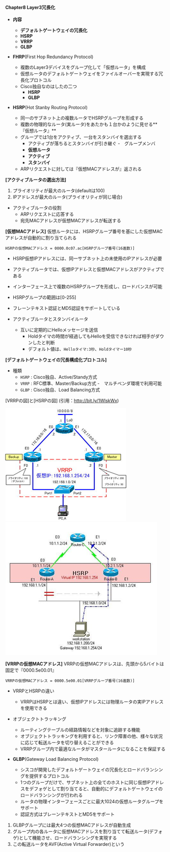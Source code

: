 #### Chapter8 Layer3冗長化
- **内容**
  - **デフォルトゲートウェイの冗長化**
  - **HSRP**
  - **VRRP**
  - **GLBP**

- **FHRP**(First Hop Redundancy Protocol)
  - 複数のLayer3デバイスをグループ化して「仮想ルータ」を構成
  - 仮想ルータのデフォルトゲートウェイをファイルオーバーを実現する冗長化プロトコル
  - Cisco独自なのはしたの二つ
    - **HSRP** 
    - **GLBP**

- **HSRP**(Hot Stanby Routing Protocol)
  - 同一のサブネット上の複数ルータでHSRPグループを形成する
  - 複数の物理的なルータ(実ルータ)をあたかも１台かのように見せる**『仮想ルータ』**
  - グループでは1台をアクティブ、一台をスタンバイを選出する
    - アクティブが落ちるとスタンバイが引き継ぐ
  -　グループメンバ
    - **仮想ルータ**
    - **アクティブ**
    - **スタンバイ**
  - ARPリクエストに対しては『仮想MACアドレスが』返される 
  
**[アクティブルータの選出方法]**
  1.  プライオリティが最大のルータ(defaultは100)
  2.  IPアドレスが最大のルータ(プライオリティが同じ場合)

- アクティブルータの役割
  - ARPリクエストに応答する
  - 宛先MACアドレスが仮想MACアドレスが転送する

**[仮想MACアドレス]**
仮想ルータには、HSRPグループ番号を基にした仮想MACアドレスが自動的に割り当てられる
```
HSRPの仮想MACアドレス = 0000.0c07.ac[HSRPグループ番号(16進数)]
```

- HSRP仮想IPアドレスには、同一サブネット上の未使用のIPアドレスが必要
- アクティブルータでは、仮想IPアドレスと仮想MACアドレスがアクティブである
- インターフェース上で複数のHSRPグループを形成し、ロードバンスが可能
- HSRPグループの範囲は[0-255]
- フレーンテキスト認証とMD5認証をサポートしている

- アクティブルータとスタンバイルータ
  - 互いに定期的にHelloメッセージを送信
    - Holdタイマの時間が経過してもHelloを受信できなければ相手がダウンしたと判断
    - デフォルト値は、`Helloタイマ:3秒`、`Holdタイマー10秒`


**[デフォルトゲートウェイの冗長構成化プロトコル]**
- 種類
  - `HSRP` : Cisco独自、Active/Standy方式
  - `VRRP` : RFC標準、Master/Backup方式
    -　マルチベンダ環境で利用可能 
  - `GLBP` : Cisco独自、Load Balancing方式

[VRRPの図]と[HSRPの図]
(引用：http://bit.ly/1WIskWx)

![Alt Text](https://github.com/yhidetoshi/Pictures/raw/master/Network_Study/vrrp-image.jpg)
![Alt Text](https://github.com/yhidetoshi/Pictures/raw/master/Network_Study/hsrp-image.jpeg)

**[VRRPの仮想MACアドレス]**
VRRPの仮想MACアドレスは、先頭から5バイトは固定で『0000.5e00.01』
```
VRRPの仮想MACアドレス = 0000.5e00.01[VRRPグループ番号(16進数)]
```

- VRRPとHSRPの違い
  - VRRPはHSRPとは違い、仮想IPアドレスには物理ルータの実IPアドレスを使用できる

- オブジェクトトラッキング
  - ルーティングテーブルの経路情報などを対象に追跡する機能
  - オブジェクトトラッキングを利用すると、リンク障害の他、様々な状況に応じて転送ルータを切り替えることができる
  - VRRPグループ内で最適なルータがマスタールータになることを保証する


- **GLBP**(Gateway Load Balancing Protocol)
  - シスコが開発したデフォルトゲートウェイの冗長化とロードバランシングを提供するプロトコル
  - 1つのグループだけで、サブネット上の全てのホストに同じ仮想IPアドレスをデフォゲとして割り当てると、自動的にデフォルトゲートウェイのロードバランシングが行われる
  - ルータの物理インターフェースごとに最大1024の仮想ルータグループをサポート
  - 認証方式はブレーンテキストとMD5をサポート

1.  GLBPグループには最大4つの仮想MACアドレスが自動生成
2.  グループ内の各ルータに仮想MACアドレスを割り当てて転送ルータ(デフォゲ)として機能させ、ロードバランシングを実現する
3.  この転送ルータをAVF(Active Virtual Forwarder)という



